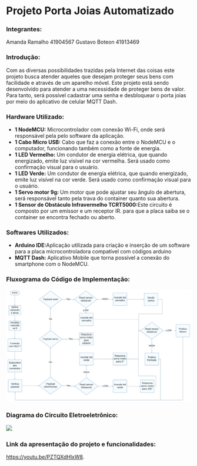 # Projeto Porta Joias Automatizado 

<h3>Integrantes:</h3>
Amanda Ramalho 41904567
Gustavo Boteon 41913469

### Introdução:
Com as diversas possibilidades trazidas pela Internet das coisas este projeto busca
atender aqueles que desejam proteger seus bens com facilidade e através de um aparelho
móvel. Este projeto está sendo desenvolvido para atender a uma necessidade de proteger
bens de valor. Para tanto, será possível cadastrar uma senha e desbloquear o porta joias
por meio do aplicativo de celular MQTT Dash.

### Hardware Utilizado:
- <b>1 NodeMCU:</b> Microcontrolador com conexão Wi-Fi, onde será responsável pela pelo
software da aplicação.
- <b>1 Cabo Micro USB: </b> Cabo que faz a conexão entre o NodeMCU e o computador,
funcionando também como a fonte de energia.
- <b>1 LED Vermelho:</b> Um condutor de energia elétrica, que quando energizado, emite luz
visível na cor vermelha. Será usado como confirmação visual para o usuário.
- <b>1 LED Verde:</b> Um condutor de energia elétrica, que quando energizado, emite luz
visível na cor verde. Será usado como confirmação visual para o usuário.
- <b>1 Servo motor 9g: </b>Um motor que pode ajustar seu ângulo de abertura, será responsável
tanto pela trava do container quanto sua abertura.
- <b>1 Sensor de Obstáculo Infravermelho TCRT5000:</b>Este circuito é composto por um
emissor e um receptor IR. para que a placa saiba se o container se encontra fechado ou
aberto.

### Softwares Utilizados:
- <b>Arduino IDE:</b>Aplicação utilizada para criação e inserção de um software para a placa
microcontroladora compatível com códigos arduino
- <b>MQTT Dash: </b> Aplicativo Mobile que torna possível a conexão do smartphone com
o NodeMCU.

### Fluxograma do Código de Implementação:
<img src="https://raw.githubusercontent.com/GBoteon/porta_joias_altomatizado/main/Fluxograma%20do%20Código%20de%20Implementação.png">

### Diagrama do Circuito Eletroeletrônico:
<img src="https://raw.githubusercontent.com/GBoteon/porta_joias_altomatizado/main/circuito_Esquemático.png">

### Link da apresentação do projeto e funcionalidades:
https://youtu.be/PZTQXdHlxW8.
